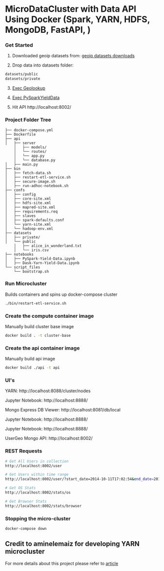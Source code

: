 # MicroDataCluster with Data API Using Docker (Spark, YARN, HDFS, MongoDB, FastAPI, )

### Get Started
1. Downloaded geoip datasets from:
[geoip datasets downloads](https://www.maxmind.com/en/accounts/*/geoip/downloads)

2. Drop data into datasets folder:
```bash
datasets/public
datasets/private
```

3. [Exec Geolookup](https://github.com/seanglynn/micro-cluster-lab/blob/master/notebooks/GeoLookup.ipynb)
   
4. [Exec PySparkYieldData](https://github.com/seanglynn/micro-cluster-lab/blob/master/notebooks/PySparkYieldData.ipynb)

5. Hit API http://localhost:8002/


### Project Folder Tree

```
├── docker-compose.yml
├── Dockerfile
├── api
│   ├── server
    │   ├── models/
    │   └── routes/
    │   └── app.py
    │   └── database.py
│   ├── main.py
├── bin
│   ├── fetch-data.sh
│   ├── restart-etl-service.sh
│   ├── secure-image.sh
│   ├── run-adhoc-notebook.sh
├── confs
│   ├── config
│   ├── core-site.xml
│   ├── hdfs-site.xml
│   ├── mapred-site.xml
│   ├── requirements.req
│   ├── slaves
│   ├── spark-defaults.conf
│   └── yarn-site.xml
│   └── hadoop-env.xml
├── datasets
│   ├── private/
│   └── public
    │   ├── alice_in_wonderland.txt
    │   └── iris.csv
├── notebooks
│   ├── PySpark-Yield-Data.ipynb
│   ├── Dask-Yarn-Yield-Data.ipynb
└── script_files
    └── bootstrap.sh
```

### Run Microcluster
Builds containers and spins up docker-compose cluster
```bash
./bin/restart-etl-service.sh
```

### Create the compute container image
Manually build cluster base image
```bash
docker build . -t cluster-base
```

### Create the api container image
Manually build api image
```bash
docker build ./api -t api
```

### UI's

YARN:
http://localhost:8088/cluster/nodes

Jupyter Notebook:
http://localhost:8888/

Mongo Express DB Viewer:
http://localhost:8081/db/local

Jupyter Notebook:
http://localhost:8888/

Jupyter Notebook:
http://localhost:8888/

UserGeo Mongo API:
http://localhost:8002/


### REST Requests

```bash
# Get All Users in collection
http://localhost:8002/user

# Get Users within time range
http://localhost:8002/user/?start_date=2014-10-11T17:02:54&end_date=2014-10-12T17:02:55

# Get OS Stats
http://localhost:8002/stats/os

# Get Browser Stats
http://localhost:8002/stats/browser


```


### Stopping the micro-cluster

```bash
docker-compose down
```


## Credit to aminelemaiz for developing YARN microcluster

For more details about this project please refer to [article](https://lemaizi.com/blog/creating-your-own-micro-cluster-lab-using-docker-to-experiment-with-spark-dask-on-yarn/)